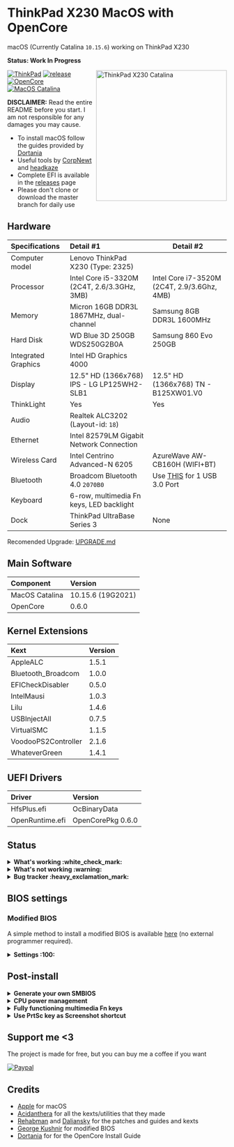 # ThinkPad X230 MacOS with OpenCore

macOS (Currently Catalina `10.15.6`) working on ThinkPad X230

**Status: Work In Progress**

<img align="right" src="https://raw.githubusercontent.com/banhbaoxamlan/X230-Hackintosh/master/Other/README%20Resources/x230-catalina.png" alt="ThinkPad X230 Catalina" width="300"/>

[![ThinkPad](https://img.shields.io/badge/ThinkPad-X230-blue.svg)](https://psref.lenovo.com/syspool/Sys/PDF/withdrawnbook/ThinkPad_X230.pdf) [![release](https://img.shields.io/badge/Download-latest-brightgreen.svg)](https://github.com/banhbaoxamlan/X230-Hackintosh/releases/latest) [![OpenCore](https://img.shields.io/badge/OpenCore-0.6.0-blue.svg)](https://github.com/acidanthera/OpenCorePkg/releases/latest) [![MacOS Catalina](https://img.shields.io/badge/macOS-10.15.6-brightgreen.svg)](https://www.apple.com/macos/catalina/)

**DISCLAIMER:** Read the entire README before you start. I am not responsible for any damages you may cause.

- To install macOS follow the guides provided by [Dortania](https://dortania.github.io/getting-started/)
- Useful tools by [CorpNewt](https://github.com/corpnewt) and [headkaze](https://github.com/headkaze/Hackintool)
- Complete EFI is available in the [releases](https://github.com/banhbaoxamlan/X230-Hackintosh/releases/latest) page
- Please don't clone or download the master branch for daily use

## Hardware

| Specifications      | Detail #1                                   | Detail #2                                                    |
| :------------------ | :------------------------------------------ | ------------------------------------------------------------ |
| Computer model      | Lenovo ThinkPad X230 (Type: 2325)           |                                                              |
| Processor           | Intel Core i5-3320M (2C4T, 2.6/3.3GHz, 3MB) | Intel Core i7-3520M (2C4T, 2.9/3.6Ghz, 4MB)                  |
| Memory              | Micron 16GB DDR3L 1867MHz, dual-channel     | Samsung 8GB DDR3L 1600MHz                                    |
| Hard Disk           | WD Blue 3D 250GB WDS250G2B0A                | Samsung 860 Evo 250GB                                        |
| Integrated Graphics | Intel HD Graphics 4000                      |                                                              |
| Display             | 12.5" HD (1366x768) IPS - LG LP125WH2-SLB1  | 12.5" HD (1366x768) TN - B125XW01.V0                         |
| ThinkLight          | Yes                                         | Yes                                                          |
| Audio               | Realtek ALC3202 (Layout-id: `18`)           |                                                              |
| Ethernet            | Intel 82579LM Gigabit Network Connection    |                                                              |
| Wireless Card       | Intel Centrino Advanced-N 6205              | AzureWave AW-CB160H (WIFI+BT)                                |
| Bluetooth           | Broadcom Bluetooth 4.0 `2070B0`             | Use [THIS](https://item.taobao.com/item.htm?id=557977322810) for 1 USB 3.0 Port |
| Keyboard            | 6-row, multimedia Fn keys, LED backlight    |                                                              |
| Dock                | ThinkPad UltraBase Series 3                 | None                                                         |

Recomended Upgrade: [UPGRADE.md](https://github.com/banhbaoxamlan/X230-Hackintosh/tree/master/Other/Modifications/)

## Main Software

| Component      | Version           |
| :------------- | :---------------- |
| MacOS Catalina | 10.15.6 (19G2021) |
| OpenCore       | 0.6.0             |

## Kernel Extensions

| Kext                | Version |
| :------------------ | :------ |
| AppleALC            | 1.5.1   |
| Bluetooth_Broadcom  | 1.0.0   |
| EFICheckDisabler    | 0.5.0   |
| IntelMausi          | 1.0.3   |
| Lilu                | 1.4.6   |
| USBInjectAll        | 0.7.5   |
| VirtualSMC          | 1.1.5   |
| VoodooPS2Controller | 2.1.6   |
| WhateverGreen       | 1.4.1   |

## UEFI Drivers

| Driver          | Version           |
| :-------------- | :---------------- |
| HfsPlus.efi     | OcBinaryData      |
| OpenRuntime.efi | OpenCorePkg 0.6.0 |

## Status

<details>
<summary><strong>What's working :white_check_mark:</strong></summary>

- [x] Battery Percentage
- [x] Bluetooth
- [x] Brightness
- [x] Camera
- [x] CPU Power Management
- [x] Dock Support `ThinkPad UltraSeries 3`
- [x] GPU Intel HD 4000 Graphics QE/CI
- [x] Intel Ethernet
- [x] Keyboard `Volume and brightness hotkeys`
- [x] Sleep/Wake
- [x] Sound `Automatic headphone detection, mute, volume controls fully working`
- [x] Touchpad `1-4 fingers swipe works`
- [x] TrackPoint  `Works perfectly. Just like on Windows or Linux`

</details>

<details>
<summary><strong>What's not working :warning:</strong></summary>

- [ ] Fingerprint Reader
- [ ] VGA
- [ ] SD Card Reader

</details>

<details>
<summary><strong>Bug tracker :heavy_exclamation_mark:</strong></summary>

- [ ] Trackpoint not working after wake from sleep

</details>

## BIOS settings

### Modified BIOS

A simple method to install a modified BIOS is available [here](https://github.com/n4ru/1vyrain/) (no external programmer required).

<details>
<summary><strong>Settings :100:</strong></summary>

| Main | Sub #1                                 | Sub #2 | Sub #3 | Setting |
| :------------ | :----------- | ------------- | ------------- | ------------- |
| Config | Network | Wake On Lan |  | Disabled |
|  | Serial ATA (SATA) | Mode |  | AHCI |
| Advanced | System Agent (SA) configuration | Graphics Configuration | DVMT Pre-Allocated | 128MB |
|  |  |  | DVMT Total Gfx Mem | MAX |
| Security | Security Chip |  |  | Disabled |
|  | Memory Protection | Execution Prevention |  | Enabled |
|  | Anti-Theft | Current Setting |  | Disabled |
|  |  | Computrace | Current Setting | Disabled |
|  | Secure Boot |  |  | Disabled |
| Startup | UEFI/Legacy Boot |  |  | UEFI Only |
|  |  | CSM Support |  | Disabled |

</details>

## Post-install

<details>
<summary><strong>Generate your own SMBIOS</strong></summary>

For setting up the SMBIOS info, use [GenSMBIOS](https://github.com/corpnewt/GenSMBIOS)

- Run GenSMBIOS, pick option 1 for downloading MacSerial and Option 3 for selecting out SMBIOS

  - MacBookPro10,2

- Open `Config.plist`, find PlatformInfo >> Generic

  - The `Serial` part gets copied to SystemSerialNumber.

  - The `Board Serial` part gets copied to MLB.

  - The `SmUUID` part gets copied to SystemUUID.

**Reminder that you want either an invalid serial or valid serial numbers but those not in use, you want to get a message back like: "Invalid Serial" or "Purchase Date not Validated"** [Apple Check Coverage](https://checkcoverage.apple.com/)

</details>

<details>
<summary><strong>CPU power management</strong></summary>

Recommended additional steps to improve battery life with optimized CPU power management:

- Open Terminal, copy and paste the following command:

  ```bash
  curl -o ~/ssdtPRGen.sh https://raw.githubusercontent.com/Piker-Alpha/ssdtPRGen.sh/master/ssdtPRGen.sh
  chmod +x ~/ssdtPRGen.sh
  ./ssdtPRGen.sh
  ```

- A customized `SSDT.aml` for your specific machine will now be in the directory **/Users/yourusername/Library/ssdtPRGen**

- Rename it to `SSDT-PM.aml` , and copy to **EFI/OC/ACPI/**

- Open `Config.plist`, find ACPI >> Add, `SSDT-PM.aml` set Enabled to True

- Reboot

</details>

<details>  
<summary><strong>Fully functioning multimedia Fn keys</strong></summary>

- Download and install [ThinkpadAssistant](https://github.com/MSzturc/ThinkpadAssistant/releases)
- Open the app and check the `launch on login` option
- Use SSDT-KBD correct with your X230 : [Keyboard](https://github.com/banhbaoxamlan/X230-Hackintosh/tree/master/Other/Modifications/Keyboard/)
  - ThinkLight only: `SSDT-KBD-Basic.aml`
  - Blacklight + ThinkLight: `SSDT-KBD.aml`
  - X220 7-row keyboard: `SSDT-KBD-X220.aml`
  

</details>

<details>  
<summary><strong>Use PrtSc key as Screenshot shortcut</strong></summary>

- Go under `SystemPreferences > Keyboard > Shortcuts > Screenshots`
- Click on `Screenshot and recording options` key map
- Press `PrtSc` on your keyboard (it should came out as `F13`)

</details>

## Support me <3

The project is made for free, but you can buy me a coffee if you want

[![Paypal](https://img.shields.io/badge/paypal-blue)](https://paypal.me/thebinhluong0519)

## Credits

- [Apple](https://www.apple.com) for macOS
- [Acidanthera](https://github.com/acidanthera) for all the kexts/utilities that they made
- [Rehabman](https://github.com/RehabMan) and [Daliansky](https://github.com/daliansky) for the patches and guides and kexts
- [George Kushnir](https://github.com/n4ru) for modified BIOS
- [Dortania](https://github.com/dortania) for for the OpenCore Install Guide
